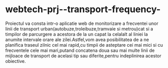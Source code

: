 # webtech-prj--transport-frequency-
Proiectul va consta intr-o aplicatie web de monitorizare a frecventei unor linii de transport urban(autobuze,troleibuze,tramvaie si metrou)cat si a timpilor de parcurgere a acestora de la un capat la celalalt al liniei la anumite intervale orare ale zilei.Astfel,vom avea posibilitatea de a ne planifica traseul zilnic cel mai rapid,cu timpii de asteptare cei mai mici si cu frecventele cele mai mari,putand concatena doua sau mai multe linii de mijloace de transport de acelasi tip sau diferite,pentru indeplinirea acestor obiective.


